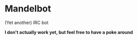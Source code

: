 Mandelbot
====

(Yet another) IRC bot

**I don't actually work yet, but feel free to have a poke around**
